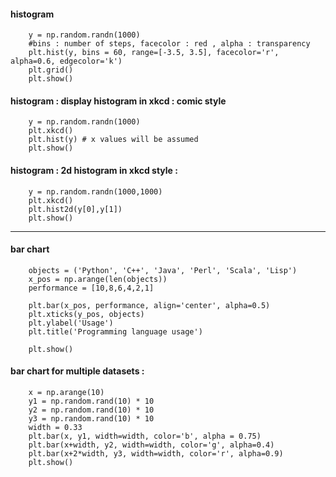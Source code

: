 #### histogram

        y = np.random.randn(1000)
        #bins : number of steps, facecolor : red , alpha : transparency
        plt.hist(y, bins = 60, range=[-3.5, 3.5], facecolor='r', alpha=0.6, edgecolor='k')
        plt.grid()
        plt.show()
        
#### histogram : display histogram in xkcd : comic style

        y = np.random.randn(1000)
        plt.xkcd()
        plt.hist(y) # x values will be assumed
        plt.show()
        
        
#### histogram : 2d histogram  in xkcd style : 

        y = np.random.randn(1000,1000)
        plt.xkcd()
        plt.hist2d(y[0],y[1])
        plt.show()
        
        
---

####  bar chart

        objects = ('Python', 'C++', 'Java', 'Perl', 'Scala', 'Lisp')
        x_pos = np.arange(len(objects))
        performance = [10,8,6,4,2,1]

        plt.bar(x_pos, performance, align='center', alpha=0.5)
        plt.xticks(y_pos, objects)
        plt.ylabel('Usage')
        plt.title('Programming language usage')

        plt.show()


####  bar chart for multiple datasets : 


        x = np.arange(10)
        y1 = np.random.rand(10) * 10
        y2 = np.random.rand(10) * 10
        y3 = np.random.rand(10) * 10
        width = 0.33
        plt.bar(x, y1, width=width, color='b', alpha = 0.75)
        plt.bar(x+width, y2, width=width, color='g', alpha=0.4)
        plt.bar(x+2*width, y3, width=width, color='r', alpha=0.9)
        plt.show()




